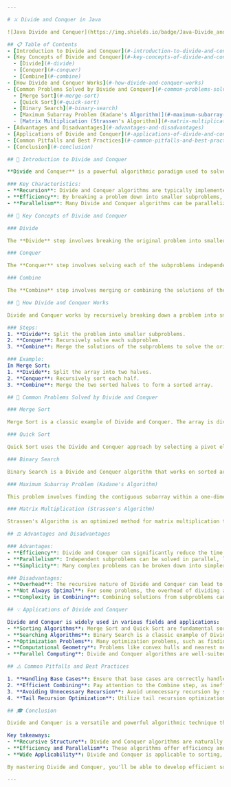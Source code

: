 ```yaml
---

# ⚔️ Divide and Conquer in Java

![Java Divide and Conquer](https://img.shields.io/badge/Java-Divide_and_Conquer-darkblue?style=for-the-badge&logo=java)

## 📋 Table of Contents
- [Introduction to Divide and Conquer](#-introduction-to-divide-and-conquer)
- [Key Concepts of Divide and Conquer](#-key-concepts-of-divide-and-conquer)
  - [Divide](#-divide)
  - [Conquer](#-conquer)
  - [Combine](#-combine)
- [How Divide and Conquer Works](#-how-divide-and-conquer-works)
- [Common Problems Solved by Divide and Conquer](#-common-problems-solved-by-divide-and-conquer)
  - [Merge Sort](#-merge-sort)
  - [Quick Sort](#-quick-sort)
  - [Binary Search](#-binary-search)
  - [Maximum Subarray Problem (Kadane's Algorithm)](#-maximum-subarray-problem-kadanes-algorithm)
  - [Matrix Multiplication (Strassen's Algorithm)](#-matrix-multiplication-strassens-algorithm)
- [Advantages and Disadvantages](#-advantages-and-disadvantages)
- [Applications of Divide and Conquer](#-applications-of-divide-and-conquer)
- [Common Pitfalls and Best Practices](#-common-pitfalls-and-best-practices)
- [Conclusion](#-conclusion)

## 🌟 Introduction to Divide and Conquer

**Divide and Conquer** is a powerful algorithmic paradigm used to solve complex problems by breaking them down into smaller, more manageable subproblems. These subproblems are solved independently, and their solutions are then combined to form a solution to the original problem. This approach is particularly effective for problems that exhibit a recursive structure.

### Key Characteristics:
- **Recursion**: Divide and Conquer algorithms are typically implemented recursively, as they naturally fit into this approach.
- **Efficiency**: By breaking a problem down into smaller subproblems, Divide and Conquer can significantly reduce time complexity, making it an efficient approach for many problems.
- **Parallelism**: Many Divide and Conquer algorithms can be parallelized, as subproblems are independent of each other.

## 🔑 Key Concepts of Divide and Conquer

### Divide

The **Divide** step involves breaking the original problem into smaller subproblems that are similar in nature to the original problem. This step reduces the problem size, making it easier to solve.

### Conquer

The **Conquer** step involves solving each of the subproblems independently. These subproblems are usually solved using the same algorithm (recursively), making the solution process consistent.

### Combine

The **Combine** step involves merging or combining the solutions of the subproblems to form a solution to the original problem. This step is crucial as it brings together the results of the smaller problems to solve the overall problem.

## 🚀 How Divide and Conquer Works

Divide and Conquer works by recursively breaking down a problem into smaller subproblems until they become simple enough to be solved directly. The solutions to these subproblems are then combined to form the final solution.

### Steps:
1. **Divide**: Split the problem into smaller subproblems.
2. **Conquer**: Recursively solve each subproblem.
3. **Combine**: Merge the solutions of the subproblems to solve the original problem.

### Example:
In Merge Sort:
1. **Divide**: Split the array into two halves.
2. **Conquer**: Recursively sort each half.
3. **Combine**: Merge the two sorted halves to form a sorted array.

## 🎯 Common Problems Solved by Divide and Conquer

### Merge Sort

Merge Sort is a classic example of Divide and Conquer. The array is divided into two halves, each half is recursively sorted, and the sorted halves are then merged to produce the final sorted array.

### Quick Sort

Quick Sort uses the Divide and Conquer approach by selecting a pivot element, partitioning the array around the pivot, and then recursively sorting the partitions.

### Binary Search

Binary Search is a Divide and Conquer algorithm that works on sorted arrays. The array is repeatedly divided in half, and the search continues in the half that may contain the target element.

### Maximum Subarray Problem (Kadane's Algorithm)

This problem involves finding the contiguous subarray within a one-dimensional numeric array that has the largest sum. The Divide and Conquer approach splits the array into two halves and combines the results to find the maximum subarray sum.

### Matrix Multiplication (Strassen's Algorithm)

Strassen's Algorithm is an optimized method for matrix multiplication that uses Divide and Conquer to reduce the time complexity compared to the standard matrix multiplication approach.

## ⚖️ Advantages and Disadvantages

### Advantages:
- **Efficiency**: Divide and Conquer can significantly reduce the time complexity of problems, making them more efficient.
- **Parallelism**: Independent subproblems can be solved in parallel, leading to further optimizations.
- **Simplicity**: Many complex problems can be broken down into simpler subproblems, making them easier to solve and understand.

### Disadvantages:
- **Overhead**: The recursive nature of Divide and Conquer can lead to overhead, especially in terms of function calls and memory usage.
- **Not Always Optimal**: For some problems, the overhead of dividing and combining can outweigh the benefits, making other approaches more suitable.
- **Complexity in Combining**: Combining solutions from subproblems can sometimes be complex and may require additional work.

## 💡 Applications of Divide and Conquer

Divide and Conquer is widely used in various fields and applications:
- **Sorting Algorithms**: Merge Sort and Quick Sort are fundamental sorting algorithms that use Divide and Conquer.
- **Searching Algorithms**: Binary Search is a classic example of Divide and Conquer in searching.
- **Optimization Problems**: Many optimization problems, such as finding the closest pair of points, use Divide and Conquer.
- **Computational Geometry**: Problems like convex hulls and nearest neighbors are solved using Divide and Conquer techniques.
- **Parallel Computing**: Divide and Conquer algorithms are well-suited for parallel computing environments.

## ⚠️ Common Pitfalls and Best Practices

1. **Handling Base Cases**: Ensure that base cases are correctly handled to avoid infinite recursion or incorrect results.
2. **Efficient Combining**: Pay attention to the Combine step, as inefficient merging can negate the benefits of Divide and Conquer.
3. **Avoiding Unnecessary Recursion**: Avoid unnecessary recursion by solving subproblems iteratively when possible.
4. **Tail Recursion Optimization**: Utilize tail recursion optimization where applicable to improve performance.

## 🎓 Conclusion

Divide and Conquer is a versatile and powerful algorithmic technique that can significantly enhance the efficiency of solving complex problems. By breaking down problems into manageable subproblems and combining their solutions, Divide and Conquer provides a structured approach to tackling a wide range of challenges in computer science.

Key takeaways:
- **Recursive Structure**: Divide and Conquer algorithms are naturally recursive, making them well-suited for problems with recursive structures.
- **Efficiency and Parallelism**: These algorithms offer efficiency and the potential for parallelism, making them ideal for large-scale problems.
- **Wide Applicability**: Divide and Conquer is applicable to sorting, searching, optimization, and many other areas.

By mastering Divide and Conquer, you'll be able to develop efficient solutions to complex problems in your Java applications! 💻🚀

---
```

